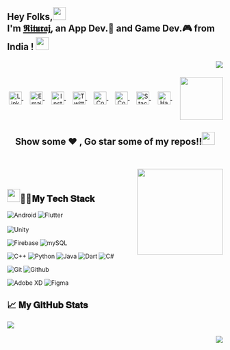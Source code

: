 ## Hey Folks,<img src="https://emojis.slackmojis.com/emojis/images/1536351075/4594/blob-wave.gif?1536351075" width="30px"> <br>I'm [𝕽𝖎𝖙𝖚𝖗𝖆𝖏](https://riturajjain2000.github.io/), an App Dev.📱 and Game Dev.🎮 from India ! <img src="https://emojis.slackmojis.com/emojis/images/1531849430/4246/blob-sunglasses.gif?1531849430" width="30"/><p  align="right"><img src="https://komarev.com/ghpvc/?username=riturajjain2000" /></p>
 
<img align="right" src="https://media2.giphy.com/media/VTtANKl0beDFQRLDTh/giphy.gif" width="100" height="100"/>
<br>  
<br>   

<div align="center">
<a href="https://www.linkedin.com/in/rituraj-jain-bb374a194/">
  <img align="center" alt="LinkdeIN" width="30px" src="https://cdn.jsdelivr.net/npm/simple-icons@v3/icons/linkedin.svg" />
</a>&nbsp;&nbsp;&nbsp;

<a href="mailto:rrjain20122000@gmail.com">
  <img align="center" alt="Email" width="30px" src="https://cdn.jsdelivr.net/npm/simple-icons@3.11.0/icons/gmail.svg" />
</a>&nbsp;&nbsp;&nbsp;

<a href="https://www.instagram.com/riturajjain2000/">
  <img align="center" alt="Instagram" width="30px" src="https://cdn.jsdelivr.net/npm/simple-icons@v3/icons/instagram.svg" />
</a>&nbsp;&nbsp;&nbsp;

<a href="https://twitter.com/riturajjain2000">
  <img align="center" alt="Twitter" width="30px" src="https://cdn.jsdelivr.net/npm/simple-icons@v3/icons/twitter.svg" />
</a>&nbsp;&nbsp;&nbsp;

<a href="https://www.codechef.com/users/rituraj_jain">
  <img align="center" alt="Codechef" width="30px" src="https://cdn.jsdelivr.net/npm/simple-icons@v3/icons/codechef.svg" />
</a>&nbsp;&nbsp;&nbsp;

<a href="https://auth.geeksforgeeks.org/user/riturajjain2000/practice">
  <img align="center" alt="Codechef" width="30px" src="https://cdn.jsdelivr.net/npm/simple-icons@3.12.1/icons/geeksforgeeks.svg" />
</a>&nbsp;&nbsp;&nbsp;

<a href="https://stackoverflow.com/users/12618131/rituraj-jain">
  <img align="center" alt="Stackoverflow" width="30px" src="https://cdn.jsdelivr.net/npm/simple-icons@3.11.0/icons/stackoverflow.svg" />
</a>&nbsp;&nbsp;&nbsp;

<a href="https://www.hackerrank.com/rrjain20122000">
  <img align="center" alt="Hackerrank" width="30px" src="https://cdn.jsdelivr.net/npm/simple-icons@v3/icons/hackerrank.svg" />
</a>&nbsp;&nbsp;&nbsp;
</div>

<br>  
<br>  
<div align="center">

## Show some ❤️ , Go star some of my repos!!<img src="https://emojis.slackmojis.com/emojis/images/1593555389/9579/blob_excited.gif?1593555389" width="30px">
</div>
<br>
<br>
<img align="right" src="https://media2.giphy.com/media/LmNwrBhejkK9EFP504/giphy.gif"  width="200" height="200"/>
<br>  

## <img src="https://emojis.slackmojis.com/emojis/images/1586280906/8541/computercat.gif?1586280906" width="30px">🐱‍💻𝐌𝐲 𝐓𝐞𝐜𝐡 𝐒𝐭𝐚𝐜𝐤



![Android](https://img.shields.io/badge/-Android-green?style=for-the-badge&logo=Android&logoColor=ffffff)
![Flutter](https://img.shields.io/badge/-Flutter-blue?style=for-the-badge&logo=Flutter&logoColor=ffffff)
<br>
<br>
![Unity](https://img.shields.io/badge/-Unity-grey?style=for-the-badge&logo=Unity&logoColor=ffffff)


![Firebase](https://img.shields.io/badge/-Firebase-yellow?style=for-the-badge&logo=Firebase&logoColor=ffffff)
![mySQL](https://img.shields.io/badge/-mySQL-black?style=for-the-badge&logo=mySQL&logoColor=ffffff)

![C++](https://img.shields.io/badge/-C%2B%2B-blue?style=for-the-badge&logo=C%2B%2B&logoColor=ffffff)
![Python](https://img.shields.io/badge/-Python-grey?style=for-the-badge&logo=Python&logoColor=ffffff)
![Java](https://img.shields.io/badge/-Java-yellow?style=for-the-badge&logo=Java&logoColor=000000)
![Dart](https://img.shields.io/badge/-Dart-cyan?style=for-the-badge&logo=Dart&logoColor=000000)
![C#](https://img.shields.io/badge/-C%23-blueviolet?style=for-the-badge&logo=C%20Sharp&logoColor=ffffff)


![Git](https://img.shields.io/badge/-Git-grey?style=for-the-badge&logo=Git&logoColor=ffffff)
![Github](https://img.shields.io/badge/-Github-grey?style=for-the-badge&logo=Github&logoColor=ffffff)

![Adobe XD](http://img.shields.io/badge/-Adobe%20XD-blueviolet?style=for-the-badge&logo=Adobe%20XD&logoColor=ffffff)
![Figma](https://img.shields.io/badge/-Figma-orange?style=for-the-badge&logo=Figma&logoColor=ffffff)

## 📈 𝐌𝐲 𝐆𝐢𝐭𝐇𝐮𝐛 𝐒𝐭𝐚𝐭𝐬
<a href="https://github-readme-stats.vercel.app/api/top-langs/?username=riturajjain2000&title_color=ffffff&text_color=c9cacc&icon_color=2bbc8a&bg_color=1d1f21">
  <img align="left" src="https://github-readme-stats.vercel.app/api/top-langs/?username=riturajjain2000&show_icons=true&theme=onedark&layout=compact" />
</a>
<br>
<br>  
<a href="https://github-readme-stats.vercel.app/api?username=riturajjain2000&show_icons=true&theme=onedark">
  <img align="right" src="https://github-readme-stats.vercel.app/api?username=riturajjain2000&show_icons=true&theme=onedark&include_all_commits=true" />
</a>


